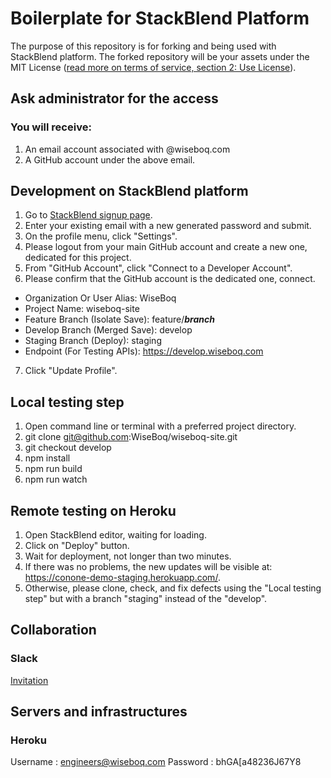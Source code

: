 # Boilerplate for StackBlend Platform

The purpose of this repository is for forking and being used with StackBlend platform. The forked repository will be your assets under the MIT License ([read more on terms of service, section 2: Use License](https://www.softenstorm.com/stackblend-policy-and-terms)).

## Ask administrator for the access
### You will receive:
1. An email account associated with @wiseboq.com
2. A GitHub account under the above email.

## Development on StackBlend platform
1. Go to [StackBlend signup page](https://staging.stackblend.com/).
2. Enter your existing email with a new generated password and submit.
3. On the profile menu, click "Settings".
4. Please logout from your main GitHub account and create a new one, dedicated for this project.
5. From "GitHub Account", click "Connect to a Developer Account".
6. Please confirm that the GitHub account is the dedicated one, connect.
  - Organization Or User Alias: WiseBoq
  - Project Name: wiseboq-site
  - Feature Branch (Isolate Save): feature/___branch___
  - Develop Branch (Merged Save): develop
  - Staging Branch (Deploy): staging
  - Endpoint (For Testing APIs): https://develop.wiseboq.com
7. Click "Update Profile".

## Local testing step
1. Open command line or terminal with a preferred project directory.
2. git clone git@github.com:WiseBoq/wiseboq-site.git
3. git checkout develop
4. npm install
5. npm run build
6. npm run watch

## Remote testing on Heroku
1. Open StackBlend editor, waiting for loading.
2. Click on "Deploy" button.
3. Wait for deployment, not longer than two minutes.
4. If there was no problems, the new updates will be visible at: https://conone-demo-staging.herokuapp.com/.
5. Otherwise, please clone, check, and fix defects using the "Local testing step" but with a branch "staging" instead of the "develop".

## Collaboration
### Slack
[Invitation](https://join.slack.com/t/softenstorm/shared_invite/zt-fm08d9tc-juhyX_9~ACTPVzhcfXcT8A)

## Servers and infrastructures
### Heroku
Username : engineers@wiseboq.com
Password : bhGA[a48236J67Y8